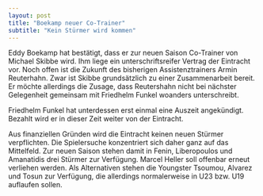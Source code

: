 ```yaml
---
layout: post
title: "Boekamp neuer Co-Trainer"
subtitle: "Kein Stürmer wird kommen"
---
```


Eddy Boekamp hat bestätigt, dass er zur neuen Saison Co-Trainer von Michael Skibbe wird. Ihm liege ein unterschriftsreifer Vertrag der Eintracht vor. Noch offen ist die Zukunft des bisherigen Assistenztrainers Armin Reuterhahn. Zwar ist Skibbe grundsätzlich zu einer Zusammenarbeit bereit. Er möchte allerdings die Zusage, dass Reutershahn nicht bei nächster Gelegenheit gemeinsam mit Friedhelm Funkel woanders unterschreibt. 

Friedhelm Funkel hat unterdessen erst einmal eine Auszeit angekündigt. Bezahlt wird er in dieser Zeit weiter von der Eintracht.

Aus finanziellen Gründen wird die Eintracht keinen neuen Stürmer verpflichten. Die Spielersuche konzentriert sich daher ganz auf das Mittelfeld. Zur neuen Saison stehen damit in Fenin, Liberopoulos und Amanatidis drei Stürmer zur Verfügung. Marcel Heller soll offenbar erneut verliehen werden. Als Alternativen stehen die Youngster Tsoumou, Alvarez und Tosun zur Verfügung, die allerdings normalerweise in U23 bzw. U19 auflaufen sollen.
